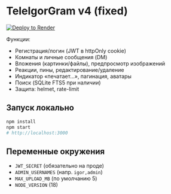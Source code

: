 # TeleIgorGram v4 (fixed)

[![Deploy to Render](https://render.com/images/deploy-to-render-button.svg)](https://render.com/deploy)

Функции:
- Регистрация/логин (JWT в httpOnly cookie)
- Комнаты и личные сообщения (DM)
- Вложения (картинки/файлы), предпросмотр изображений
- Реакции, пины, редактирование/удаление
- Индикатор «печатает…», пагинация, аватары
- Поиск (SQLite FTS5 при наличии)
- Защита: helmet, rate-limit

## Запуск локально
```bash
npm install
npm start
# http://localhost:3000
```

## Переменные окружения
- `JWT_SECRET` (обязательно на проде)
- `ADMIN_USERNAMES` (напр. `igor,admin`)
- `MAX_UPLOAD_MB` (по умолчанию 5)
- `NODE_VERSION` (18)
